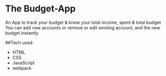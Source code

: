 # The Budget-App

An App to track your budget & know your total income, spent & total budget
You can add new accounts or remove or edit existing account, and the new budget instantly

##Tech used:

- HTML
- CSS
- JavaScript
- webpack
